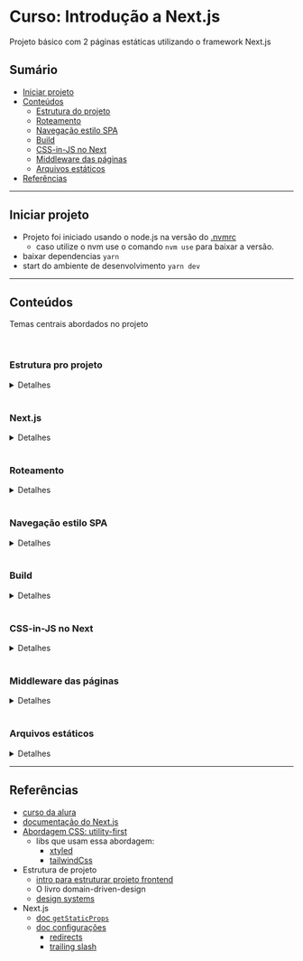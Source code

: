 # Curso: Introdução a Next.js

Projeto básico com 2 páginas estáticas utilizando o framework Next.js

## Sumário

- [Iniciar projeto](#iniciar-projeto)
- [Conteúdos](#conteúdos)
  - [Estrutura do projeto](#estrutura-pro-projeto)
  - [Roteamento](#roteamento)
  - [Navegação estilo SPA](#navegação-estilo-spa)
  - [Build](#build)
  - [CSS-in-JS no Next](#css-in-js-no-next)
  - [Middleware das páginas](#middleware-das-páginas)
  - [Arquivos estáticos](#arquivos-estáticos)
- [Referências](#referências)

---

## Iniciar projeto

- Projeto foi iniciado usando o node.js na versão do [.nvmrc](./.nvmrc)
  - caso utilize o nvm use o comando `nvm use` para baixar a versão.
- baixar dependencias `yarn`
- start do ambiente de desenvolvimento `yarn dev`

---

## Conteúdos

Temas centrais abordados no projeto

<br/>

### Estrutura pro projeto

<details>
<summary>Detalhes</summary>

- Criação de componentes
  - o ideal, é criar um diretório src (que é seu) e criar componentes (que são isolados) dentro dele.
  - Dentro do diretório `pages` ficariam apenas as páginas do site, pois é um diretório do próprio Next.
- diretório [screens](src/screens/)
  - responsável por ter os "pedaços" de componentes a serem utilizados nos arquivos do diretório `pages`
- diretório [components](src/components)
  - [patterns](src/components/patterns)
    - O nome é uma convenção utilizada pelo instrutor (Mario souto).
    - Nele ficam os componentes mais complexos do layout. ex: Header, Footer, etc.
    - São componentes que seriam junções de outros componentes em um único componente.
- diretório [theme](src/theme)
  - [theme.js](src/theme/theme.js)
    - são as estilizações que os designers passam para utilizar no sistema (configs que estão no figma, adobe XD, etc).
    - nele terá estilizações de fontes, paleta de cores, tamanhos de responsividade, etc.
  - [components.js](src/theme/components.js)
    - são os componentes preparados com as estilizações. (prontos para uso)
    - são os componentes mais simples.

---

</details>

<br/>

### Next.js

<details>
<summary>Detalhes</summary>

- APIs principais

  - `getStaticProps()`: é executado apenas no lado do servidor e o retorno dele preenche o `props` do componente.
    - Os dados que são montados por ele, ocorrem por default quando realizar o build da aplicação, e depois do build não executará mais o código.
    - para rodar o build dele, pode rodar o build e depois o export (geração de sites estáticos - SSG)
    - [mais detalhes](https://nextjs.org/docs/pages/building-your-application/data-fetching/get-static-props#when-does-getstaticprops-run)
  - `getServerSideProps()`: mesma coisa que o `getStaticProps` com algumas diferenças:
    - mesmo depois do build ele será executado sempre que o usuário acessar o componente em questão.
    - para rodar o build dele, precisa fazer o build e depois start no build (sites no servidor - SSR)
    - [mais detalhes](https://nextjs.org/docs/pages/building-your-application/data-fetching/get-server-side-props)

- Componentes principais
  - `Head`: usado para representar a tag `head` do html (onde ficam link do css, metadados da página, título da página, etc)

- configs do Next
  - config fica no next.config.js
  - **trailing slash**: é a barra no final de uma URL. Ex: /about<span style="color: green;">/</span>
    - é bom pra quem trabalha com o google analítics, pois eles precisam dessa barra no final.
  - **redirects**: redirecionamento para outra url quando tenta acessar uma url
  - [refs](#referências)

---

</details>

<br/>

### Roteamento

<details>
<summary>Detalhes</summary>

- O framework já abstrai a parte de roteamento.
- Diferente da lib react-router-dom, onde colocamos no código as rotas que a aplicação terá. No Next criamos diretórios dentro do diretório `pages`.

---

</details>

<br/>

### Navegação estilo SPA

<details>
<summary>Detalhes</summary>

- É usado um componente do próprio Next, para fazer uso da navegação client-side
- [referência doc](https://nextjs.org/docs/pages/api-reference/components/link)

---

</details>

<br/>

### Build

<details>
<summary>Detalhes</summary>

- Por default, o build do next irá gerar arquivos estáticos
- utilize o comando `yarn export` para gerar os arquivos
  - é uma abordagem que poderia armazenar em buckets no S3 da aws ou outros servidores
- [referecncia doc](https://nextjs.org/docs/app/api-reference/next-cli#production)

---

</details>

<br/>

### CSS-in-JS no Next

<details>
<summary>Detalhes</summary>

- é o CSS sendo usado no JS dentro de cada componente.
- a convenção dessa forma é utilizar os valores dos atributos css com valores de propriedades.
  - ex: `color: themeColor.red`, onde `themeColor` é um objeto com a propriedade `red`, que por sua vez possui uma string `#912`
- o Next tem uma abordagem expecífica pra estilização no componente,
  - dentro do próprio componente utiliza o seguinte código:
    ```jsx
    // ... código do componente
    return (
      <h1>Título</h1>
      <style jsx>{`
        h1 {
          color: red;
        }
      `}</style>
    )
    // ... código do componente
    ```
- **Estilização global:**

  - na tag style é necessário adicionar o atributo `global`

- [ref doc styles](https://nextjs.org/docs/pages/building-your-application/styling/css-in-js)

---

</details>

<br/>

### Middleware das páginas

<details>
<summary>Detalhes</summary>

- [\_app.js](./pages/_app.js) é o arquivo 'especial' do Next para o middleware das páginas da aplicação, ou seja, se aplicar algo ali, irá aparecer para todas as outras páginas
  - bom para estilos globais, configs globais, etc.
- [ref doc](https://nextjs.org/docs/pages/building-your-application/routing/custom-app)

---

</details>

<br/>

### Arquivos estáticos

<details>
<summary>Detalhes</summary>

- Apenas colocar em um diretório [`public`](public) que o arquivo irá ficar disponível pro navegador, podendo ser acessado da seguinte maneira: `url_site/nome_arquivo`

---

</details>

---

## Referências

- [curso da alura](https://cursos.alura.com.br/course/next-js-iniciando-framework)
- [documentação do Next.js](https://nextjs.org/docs)
- [Abordagem CSS: utility-first](https://blog.codecasts.com.br/conhecendo-css-utility-first-com-tailwind-css-55f81b65f9e4#:~:text=O%20que%20voc%C3%AA%20precisa%20apreender,seus%20elementos%20usando%20essas%20classes.)
  - libs que usam essa abordagem:
    - [xtyled](https://xstyled.dev/)
    - [tailwindCss](https://tailwindcss.com/)
- Estrutura de projeto
  - [intro para estruturar projeto frontend](https://youtu.be/mJK5oGixSYo)
  - O livro domain-driven-design
  - [design systems](https://github.com/alexpate/awesome-design-systems)
- Next.js
  - [doc `getStaticProps`](https://nextjs.org/docs/pages/building-your-application/data-fetching/get-static-props)
  - [doc configurações](https://nextjs.org/docs/app/api-reference/next-config-js)
    - [redirects](https://nextjs.org/docs/app/api-reference/next-config-js/redirects)
    - [trailing slash](https://nextjs.org/docs/app/api-reference/next-config-js/trailingSlash)
